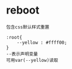 # reboot
    包含css默认样式重置

    :root{
        --yellow : #ffff00;
    }
    --表示声明变量
    可用var(--yellow)读取

